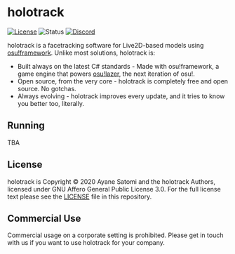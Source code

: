 # holotrack
[![License](https://img.shields.io/github/license/holotrack/holotrack)](https://github.com/holotrack/holotrack/blob/master/LICENSE) ![Status](https://img.shields.io/github/workflow/status/holotrack/holotrack/Build%20-%20Debug/master) [![Discord](https://img.shields.io/discord/746656644196335647?color=7289DA&label=%20&logo=discord&logoColor=white)](https://discord.gg/3yMf3Y9)

holotrack is a facetracking software for Live2D-based models using [osu!framework](https://github.com/ppy/osu-framework). Unlike most solutions, holotrack is:

- Built always on the latest C# standards - Made with osu!framework, a game engine that powers [osu!lazer](https://github.com/ppy/osu), the next iteration of osu!.
- Open source, from the very core - holotrack is completely free and open source. No gotchas. 
- Always evolving - holotrack improves every update, and it tries to know you better too, literally.

## Running

TBA

## License

holotrack is Copyright &copy; 2020 Ayane Satomi and the holotrack Authors, licensed under GNU Affero General Public License 3.0. For the full license text please see the [LICENSE](./LICENSE) file in this repository.

## Commercial Use

Commercial usage on a corporate setting is prohibited. Please get in touch with us if you want to use holotrack for your company.
